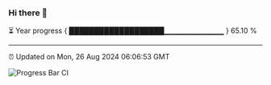 ### Hi there 👋

⏳ Year progress { ███████████████████▁▁▁▁▁▁▁▁▁▁▁ } 65.10 %

---

⏰ Updated on Mon, 26 Aug 2024 06:06:53 GMT

![Progress Bar CI](https://github.com/liununu/liununu/workflows/Progress%20Bar%20CI/badge.svg)

